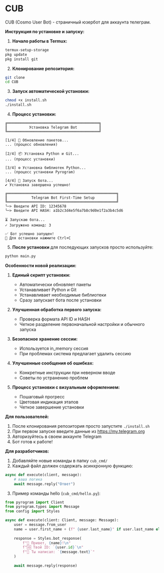 # CUB
CUB (Cosmo User Bot) - страничный юзербот для аккаунта телеграм.


**Инструкция по установке и запуску:**

1. **Начало работы в Termux:**
```bash
termux-setup-storage
pkg update
pkg install git
```

2. **Клонирование репозитория:**
```bash
git clone 
cd CUB
```

3. **Запуск автоматической установки:**
```bash
chmod +x install.sh
./install.sh
```

4. **Процесс установки:**
```
╔══════════════════════════════════════════╗
║          Установка Telegram Bot          ║
╚══════════════════════════════════════════╝

[1/4] 🔄 Обновление пакетов...
... (процесс обновления)

[2/4] 📦 Установка Python и Git...
... (процесс установки)

[3/4] ⚙️ Установка библиотек Python...
... (процесс установки Pyrogram)

[4/4] 🚀 Запуск бота...
✔ Установка завершена успешно!

╔══════════════════════════════════════════════════╗
║           Telegram Bot First-Time Setup          ║
╚══════════════════════════════════════════════════╝
╰─> Введите API ID: 12345678
╰─> Введите API HASH: a1b2c3d4e5f6a7b8c9d0e1f2a3b4c5d6

⏳ Запускаю бота...
✓ Загружено команд: 3

✅ Бот успешно запущен!
🛑 Для остановки нажмите Ctrl+C
```

5. **После установки** для последующих запусков просто используйте:
```bash
python main.py
```

**Особенности новой реализации:**

1. **Единый скрипт установки:**
   - Автоматически обновляет пакеты
   - Устанавливает Python и Git
   - Устанавливает необходимые библиотеки
   - Сразу запускает бота после установки

2. **Улучшенная обработка первого запуска:**
   - Проверка формата API ID и HASH
   - Четкое разделение первоначальной настройки и обычного запуска

3. **Безопасное хранение сессии:**
   - Используется in_memory сессия
   - При проблемах система предлагает удалить сессию

4. **Улучшенные сообщения об ошибках:**
   - Конкретные инструкции при неверном вводе
   - Советы по устранению проблем

5. **Процесс установки с визуальным оформлением:**
   - Пошаговый прогресс
   - Цветовая индикация этапов
   - Четкое завершение установки

**Для пользователей:**

1. После клонирования репозитория просто запустите `./install.sh`
2. При первом запуске введите данные из https://my.telegram.org
3. Авторизуйтесь в своем аккаунте Telegram
4. Бот готов к работе!

**Для разработчиков:**
1. Добавляйте новые команды в папку `cub_cmd/`
2. Каждый файл должен содержать асинхронную функцию:
```python
async def execute(client, message):
    # ваша логика
    await message.reply("Ответ")
```

3. Пример команды hello (`cub_cmd/hello.py`):
```python
from pyrogram import Client
from pyrogram.types import Message
from config import Styles

async def execute(client: Client, message: Message):
    user = message.from_user
    name = user.first_name + (f" {user.last_name}" if user.last_name else "")
    
    response = Styles.bot_response(
        f"👋 Привет, {name}!\n"
        f"🆔 Твой ID: `{user.id}`\n"
        f"📝 Ты написал: `{message.text}`"
    )
    
    await message.reply(response)
```
